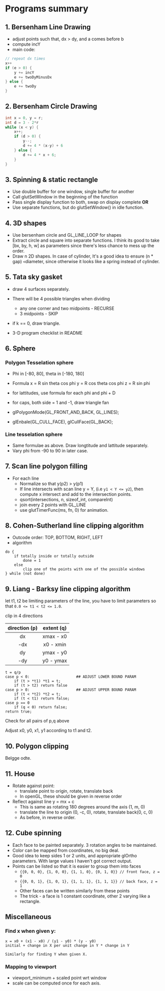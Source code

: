 # Programs summary
## 1. Bersenham Line Drawing
* adjust points such that, dx > dy, and a comes before b
* compute incY
* main code:
``` cpp
// repeat dx times
x++
if (e > 0) {
	y += incY
	e += twoDyMinusDx
} else {
	e += twoDy
}
```

## 2. Bersenham Circle Drawing
```cpp
int x = 0, y = r;
int d = 3 - 2*r
while (x < y) {
	x++;
	if (d > 0) {
		y--;
		d += 4 * (x-y) + 6
	} else {
		d += 4 * x + 6;
	}
}
```

## 3. Spinning & static rectangle
* Use double buffer for one window, single buffer for another
* Call glutSetWindow in the beginning of the function
* Pass single display function to both, swap on display complete
__OR__
* Use separate functions, but do glutSetWindow() in idle function.

## 4. 3D shapes
* Use bersenham circle and GL_LINE_LOOP for shapes
* Extract circle and square into separate functions. I think its good to take [bx, by, h, w] as parameters since there's less chance to mess up the order.
* Draw n 2D shapes. In case of cylinder, It's a good idea to ensure (n * gap) `<`diameter, since otherwise it looks like a spring instead of cylinder.

## 5. Tata sky gasket
* draw 4 surfaces separately.
* There will be 4 possible triangles when dividing
	* any one corner and two midpoints - RECURSE
	* 3 midpoints - SKIP
* if k == 0, draw triangle.

* 3-D program checklist in README

## 6. Sphere
### Polygon Tesselation sphere
* Phi in [-80, 80], theta in [-180, 180]

* Formula
    x = R sin theta cos phi
    y = R cos theta cos phi
    z = R sin phi

* for lattitudes, use formula for each phi and phi + D
* for caps, both side = 1 and -1, draw triangle fan

* glPolygonMode(GL_FRONT_AND_BACK, GL_LINES);
* glEnbale(GL_CULL_FACE), glCullFace(GL_BACK);

### Line tesselation sphere
* Same formulae as above. Draw longtitude and lattitude separately.
* Vary phi from -90 to 90 in later case.

## 7. Scan line polygon filling
* For each line
  - Normalize so that y(p2) > y(p1)
  - If line intersects with scan line y = Y, (i.e `y1 < Y <= y2`), then compute x intersect and add to the intersection points.
  - qsort(intersections, n, sizeof_int, compareInt)
  - join every 2 points with GL_LINE
  - use glutTimerFunc(ms, fn, 0) for animation.

## 8. Cohen-Sutherland line clipping algorithm
* Outcode order: TOP, BOTTOM, RIGHT, LEFT
* algorithm
```
do {
	if totally inside or totally outside
		done = 1
	else
		clip one of the points with one of the possible windows
} while (not done)
```

## 9. Liang - Barksy line clipping algorithm
let t1, t2 be limiting parameters of the line, you have to limit parameters so that `0.0 <= t1 < t2 <= 1.0`.

clip in 4 directions

| direction (p) | extent (q) |
| :-----------: | :--------: |
| dx            | xmax - x0  |
| -dx           | x0 - xmin  |
| dy            | ymax - y0  |
| -dy           | y0 - ymax  |
```
t = q/p
case p < 0:                     ## ADJUST LOWER BOUND PARAM
	if (t > *t1) *t1 = t;
	if (t > t2) return false
case p > 0:                     ## ADJUST UPPER BOUND PARAM
	if (t < *t2) *t2 = t;
	if (t < t1) return false;
case p == 0
	if (q < 0) return false;
return true;
```

Check for all pairs of p,q above

Adjust x0, y0, x1, y1 according to t1 and t2.

## 10. Polygon clipping
Belgge odte.

## 11. House
* Rotate against point:
	* translate point to origin, rotate, translate back
	* In openGL, these should be given in reverse order
* Reflect against line y = mx + c
	* This is same as rotating 180 degrees around the axis (1, m, 0)
	* translate the line to origin (0, -c, 0), rotate, translate back(0, c, 0)
	* As before, in reverse order.

## 12. Cube spinning
* Each face to be painted separately. 3 rotation angles to be maintained.
* Color can be mapped from coordinates, no big deal.
* Good idea to keep sides 1 or 2 units, and appropriate glOrtho parameters. With large values I haven't got correct output.
* Points can be listed so that it is easier to group them into faces
	* `{{0, 0, 0}, {1, 0, 0}, {1, 1, 0}, {0, 1, 0}} // front face, z = 0`
	* `{{0, 0, 1}, {1, 0, 1}, {1, 1, 1}, {1, 1, 1}} // back face, z = 1`
	* Other faces can be written similarly from these points
	* The trick - a face is 1 constant coordinate, other 2 varying like a rectangle.

## Miscellaneous

### Find x when given y:
	x = x0 + (x1 - x0) / (y1 - y0) * (y - y0)
	initial + change in X per unit change in Y * change in Y

	Similarly for finding Y when given X.

### Mapping to viewport
* viewport_minimum + scaled point wrt window
* scale can be computed once for each axis.

